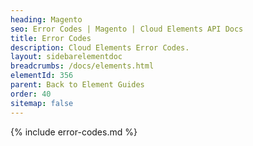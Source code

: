 ```yaml
---
heading: Magento
seo: Error Codes | Magento | Cloud Elements API Docs
title: Error Codes
description: Cloud Elements Error Codes.
layout: sidebarelementdoc
breadcrumbs: /docs/elements.html
elementId: 356
parent: Back to Element Guides
order: 40
sitemap: false
---
```


{% include error-codes.md %}
